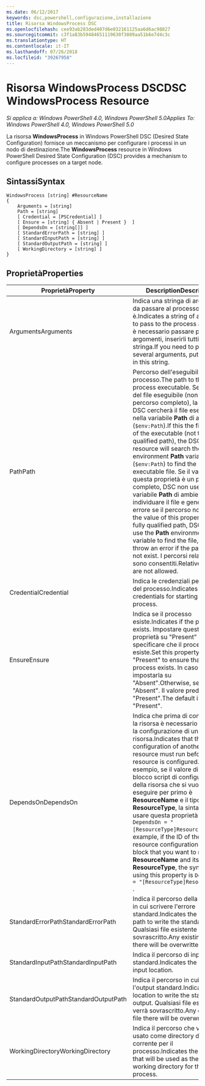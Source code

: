 ```yaml
---
ms.date: 06/12/2017
keywords: dsc,powershell,configurazione,installazione
title: Risorsa WindowsProcess DSC
ms.openlocfilehash: cee93ab283ded407d6e032161125aa6d6ac98827
ms.sourcegitcommit: c3f1a83b59484651119630f3089aa51b6e7d4c3c
ms.translationtype: HT
ms.contentlocale: it-IT
ms.lasthandoff: 07/26/2018
ms.locfileid: "39267958"
---
```

# <a name="dsc-windowsprocess-resource"></a><span data-ttu-id="c97fc-103">Risorsa WindowsProcess DSC</span><span class="sxs-lookup"><span data-stu-id="c97fc-103">DSC WindowsProcess Resource</span></span>

<span data-ttu-id="c97fc-104">_Si applica a: Windows PowerShell 4.0, Windows PowerShell 5.0_</span><span class="sxs-lookup"><span data-stu-id="c97fc-104">_Applies To: Windows PowerShell 4.0, Windows PowerShell 5.0_</span></span>

<span data-ttu-id="c97fc-105">La risorsa **WindowsProcess** in Windows PowerShell DSC (Desired State Configuration) fornisce un meccanismo per configurare i processi in un nodo di destinazione.</span><span class="sxs-lookup"><span data-stu-id="c97fc-105">The **WindowsProcess** resource in Windows PowerShell Desired State Configuration (DSC) provides a mechanism to configure processes on a target node.</span></span>

## <a name="syntax"></a><span data-ttu-id="c97fc-106">Sintassi</span><span class="sxs-lookup"><span data-stu-id="c97fc-106">Syntax</span></span>

```
WindowsProcess [string] #ResourceName
{
    Arguments = [string]
    Path = [string]
    [ Credential = [PSCredential] ]
    [ Ensure = [string] { Absent | Present }  ]
    [ DependsOn = [string[]] ]
    [ StandardErrorPath = [string] ]
    [ StandardInputPath = [string] ]
    [ StandardOutputPath = [string] ]
    [ WorkingDirectory = [string] ]
}
```

## <a name="properties"></a><span data-ttu-id="c97fc-107">Proprietà</span><span class="sxs-lookup"><span data-stu-id="c97fc-107">Properties</span></span>

| <span data-ttu-id="c97fc-108">Proprietà</span><span class="sxs-lookup"><span data-stu-id="c97fc-108">Property</span></span> | <span data-ttu-id="c97fc-109">Description</span><span class="sxs-lookup"><span data-stu-id="c97fc-109">Description</span></span> |
| --- | --- |
| <span data-ttu-id="c97fc-110">Arguments</span><span class="sxs-lookup"><span data-stu-id="c97fc-110">Arguments</span></span>| <span data-ttu-id="c97fc-111">Indica una stringa di argomenti da passare al processo come è.</span><span class="sxs-lookup"><span data-stu-id="c97fc-111">Indicates a string of arguments to pass to the process as-is.</span></span> <span data-ttu-id="c97fc-112">Se è necessario passare più argomenti, inserirli tutti in questa stringa.</span><span class="sxs-lookup"><span data-stu-id="c97fc-112">If you need to pass several arguments, put them all in this string.</span></span>|
| <span data-ttu-id="c97fc-113">Path</span><span class="sxs-lookup"><span data-stu-id="c97fc-113">Path</span></span>| <span data-ttu-id="c97fc-114">Percorso dell'eseguibile del processo.</span><span class="sxs-lookup"><span data-stu-id="c97fc-114">The path to the process executable.</span></span> <span data-ttu-id="c97fc-115">Se è il nome del file eseguibile (non il percorso completo), la risorsa DSC cercherà il file eseguibile nella variabile **Path** di ambiente (`$env:Path`).</span><span class="sxs-lookup"><span data-stu-id="c97fc-115">If this the file name of the executable (not the fully qualified path), the DSC resource will search the environment **Path** variable (`$env:Path`) to find the executable file.</span></span> <span data-ttu-id="c97fc-116">Se il valore di questa proprietà è un percorso completo, DSC non userà la variabile **Path** di ambiente per individuare il file e genererà un errore se il percorso non esiste.</span><span class="sxs-lookup"><span data-stu-id="c97fc-116">If the value of this property is a fully qualified path, DSC will not use the **Path** environment variable to find the file, and will throw an error if the path does not exist.</span></span> <span data-ttu-id="c97fc-117">I percorsi relativi non sono consentiti.</span><span class="sxs-lookup"><span data-stu-id="c97fc-117">Relative paths are not allowed.</span></span>|
| <span data-ttu-id="c97fc-118">Credential</span><span class="sxs-lookup"><span data-stu-id="c97fc-118">Credential</span></span>| <span data-ttu-id="c97fc-119">Indica le credenziali per l'avvio del processo.</span><span class="sxs-lookup"><span data-stu-id="c97fc-119">Indicates the credentials for starting the process.</span></span>|
| <span data-ttu-id="c97fc-120">Ensure</span><span class="sxs-lookup"><span data-stu-id="c97fc-120">Ensure</span></span>| <span data-ttu-id="c97fc-121">Indica se il processo esiste.</span><span class="sxs-lookup"><span data-stu-id="c97fc-121">Indicates if the process exists.</span></span> <span data-ttu-id="c97fc-122">Impostare questa proprietà su "Present" per specificare che il processo esiste.</span><span class="sxs-lookup"><span data-stu-id="c97fc-122">Set this property to "Present" to ensure that the process exists.</span></span> <span data-ttu-id="c97fc-123">In caso contrario, impostarla su "Absent".</span><span class="sxs-lookup"><span data-stu-id="c97fc-123">Otherwise, set it to "Absent".</span></span> <span data-ttu-id="c97fc-124">Il valore predefinito è "Present".</span><span class="sxs-lookup"><span data-stu-id="c97fc-124">The default is "Present".</span></span>|
| <span data-ttu-id="c97fc-125">DependsOn</span><span class="sxs-lookup"><span data-stu-id="c97fc-125">DependsOn</span></span> | <span data-ttu-id="c97fc-126">Indica che prima di configurare la risorsa è necessario eseguire la configurazione di un'altra risorsa.</span><span class="sxs-lookup"><span data-stu-id="c97fc-126">Indicates that the configuration of another resource must run before this resource is configured.</span></span> <span data-ttu-id="c97fc-127">Ad esempio, se il valore di ID del blocco script di configurazione della risorsa che si vuole eseguire per primo è **ResourceName** e il tipo è **ResourceType**, la sintassi per usare questa proprietà è `DependsOn = "[ResourceType]ResourceName"`.</span><span class="sxs-lookup"><span data-stu-id="c97fc-127">For example, if the ID of the resource configuration script block that you want to run first is **ResourceName** and its type is **ResourceType**, the syntax for using this property is `DependsOn = "[ResourceType]ResourceName"` .</span></span>|
| <span data-ttu-id="c97fc-128">StandardErrorPath</span><span class="sxs-lookup"><span data-stu-id="c97fc-128">StandardErrorPath</span></span>| <span data-ttu-id="c97fc-129">Indica il percorso della directory in cui scrivere l'errore standard.</span><span class="sxs-lookup"><span data-stu-id="c97fc-129">Indicates the directory path to write the standard error.</span></span> <span data-ttu-id="c97fc-130">Qualsiasi file esistente verrà sovrascritto.</span><span class="sxs-lookup"><span data-stu-id="c97fc-130">Any existing file there will be overwritten.</span></span>|
| <span data-ttu-id="c97fc-131">StandardInputPath</span><span class="sxs-lookup"><span data-stu-id="c97fc-131">StandardInputPath</span></span>| <span data-ttu-id="c97fc-132">Indica il percorso di input standard.</span><span class="sxs-lookup"><span data-stu-id="c97fc-132">Indicates the standard input location.</span></span>|
| <span data-ttu-id="c97fc-133">StandardOutputPath</span><span class="sxs-lookup"><span data-stu-id="c97fc-133">StandardOutputPath</span></span>| <span data-ttu-id="c97fc-134">Indica il percorso in cui scrivere l'output standard.</span><span class="sxs-lookup"><span data-stu-id="c97fc-134">Indicates the location to write the standard output.</span></span> <span data-ttu-id="c97fc-135">Qualsiasi file esistente verrà sovrascritto.</span><span class="sxs-lookup"><span data-stu-id="c97fc-135">Any existing file there will be overwritten.</span></span>|
| <span data-ttu-id="c97fc-136">WorkingDirectory</span><span class="sxs-lookup"><span data-stu-id="c97fc-136">WorkingDirectory</span></span>| <span data-ttu-id="c97fc-137">Indica il percorso che verrà usato come directory di lavoro corrente per il processo.</span><span class="sxs-lookup"><span data-stu-id="c97fc-137">Indicates the location that will be used as the current working directory for the process.</span></span>|